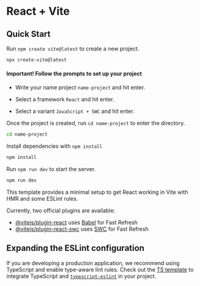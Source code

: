 # React + Vite
## Quick Start
Run `npm create vite@latest` to create a new project.
```sh
npx create-vite@latest
```
#### Important! Follow the prompts to set up your project

- Write your name project `name-project` and hit enter.

- Select a framework `React` and hit enter.

- Select a variant `JavaScript + SWC` and hit enter.


Once the project is created, run `cd name-project` to enter the directory.
```sh
cd name-project
```
Install dependencies with `npm install`
```sh
npm install
```
Run `npm run dev` to start the server.
```sh
npm run dev
```




This template provides a minimal setup to get React working in Vite with HMR and some ESLint rules.

Currently, two official plugins are available:

- [@vitejs/plugin-react](https://github.com/vitejs/vite-plugin-react/blob/main/packages/plugin-react/README.md) uses [Babel](https://babeljs.io/) for Fast Refresh
- [@vitejs/plugin-react-swc](https://github.com/vitejs/vite-plugin-react-swc) uses [SWC](https://swc.rs/) for Fast Refresh

## Expanding the ESLint configuration

If you are developing a production application, we recommend using TypeScript and enable type-aware lint rules. Check out the [TS template](https://github.com/vitejs/vite/tree/main/packages/create-vite/template-react-ts) to integrate TypeScript and [`typescript-eslint`](https://typescript-eslint.io) in your project.
